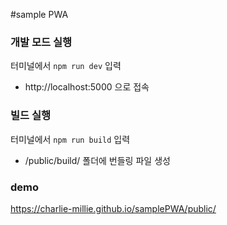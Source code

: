 #sample PWA

### 개발 모드 실행
터미널에서 `npm run dev` 입력
- http://localhost:5000 으로 접속

### 빌드 실행
터미널에서 `npm run build` 입력
- /public/build/ 폴더에 번들링 파일 생성

### demo
https://charlie-millie.github.io/samplePWA/public/